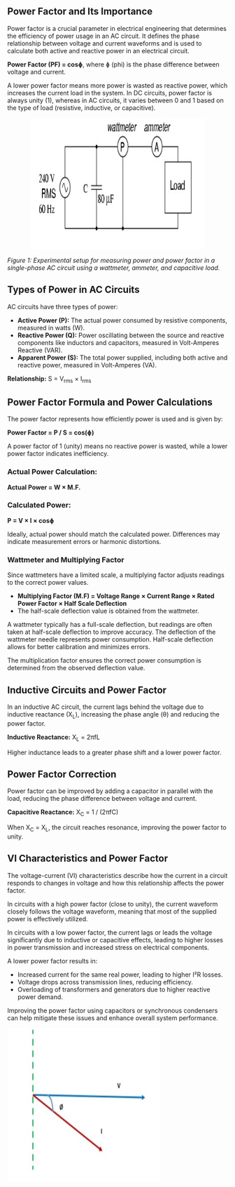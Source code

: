 <h2>Power Factor and Its Importance</h2>
<p>
    Power factor is a crucial parameter in electrical engineering that determines the efficiency of power usage in an AC circuit. It defines the phase relationship between voltage and current waveforms and is used to calculate both active and reactive power in an electrical circuit. 
</p>
<p>
    <strong>Power Factor (PF) = cosɸ</strong>, where ɸ (phi) is the phase  difference between voltage and current.
</p>
<p>
    A lower power factor means more power is wasted as reactive power, which increases the current load in the system. In DC circuits, power factor is always unity (1), whereas in AC circuits, it varies between 0 and 1 based on the type of load (resistive, inductive, or capacitive).
</p>


<center><img src="images/11_1.png" alt="Power Factor Representation" width="400" height="300">
</center>
<p><em>Figure 1: Experimental setup for measuring power and power factor in a single-phase AC circuit using a wattmeter, ammeter, and capacitive load.</em></p>
<h2>Types of Power in AC Circuits</h2>
<p>
    AC circuits have three types of power:
</p>
<ul>
    <li><strong>Active Power (P):</strong> The actual power consumed by resistive components, measured in watts (W).</li>
    <li><strong>Reactive Power (Q):</strong> Power oscillating between the source and reactive components like inductors and capacitors, measured in Volt-Amperes Reactive (VAR).</li>
    <li><strong>Apparent Power (S):</strong> The total power supplied, including both active and reactive power, measured in Volt-Amperes (VA).</li>
</ul>
<p>
    <strong>Relationship:</strong> S = V<sub>rms</sub> × I<sub>rms</sub>
</p>

<h2>Power Factor Formula and Power Calculations</h2>
<p> 
    The power factor represents how efficiently power is used and is given by:
</p>
<p>
    <strong>Power Factor = P / S = cos(ɸ)</strong>
</p>
<p>
    A power factor of 1 (unity) means no reactive power is wasted, while a lower power factor indicates inefficiency.

</p>

<h3>Actual Power Calculation:</h3>
<p>
    <strong>Actual Power = W × M.F.</strong>
</p>

<h3>Calculated Power:</h3>
<p>
    <strong>P = V × I × cosɸ</strong>
</p>
<p>
    Ideally, actual power should match the calculated power. Differences may indicate measurement errors or harmonic distortions.
</p>

<h3>Wattmeter and Multiplying Factor</h3>
<p>
    Since wattmeters have a limited scale, a multiplying factor adjusts readings to the correct power values.
</p>
<ul>
    <li><strong>Multiplying Factor (M.F) = Voltage Range × Current Range × Rated Power Factor × Half Scale Deflection</strong></li>
    <li>The half-scale deflection value is obtained from the wattmeter.</li>
</ul>
<p>
    A wattmeter typically has a full-scale deflection, but readings are often taken at half-scale deflection to improve accuracy. The deflection of the wattmeter needle represents power consumption. Half-scale deflection allows for better calibration and minimizes errors.
</p>
<p>
    The multiplication factor ensures the correct power consumption is determined from the observed deflection value.
</p>

<h2>Inductive Circuits and Power Factor</h2>
<p>
    In an inductive AC circuit, the current lags behind the voltage due to inductive reactance (X<sub>L</sub>), increasing the phase angle (θ) and reducing the power factor.
</p>
<p>
    <strong>Inductive Reactance:</strong> X<sub>L</sub> = 2πfL
</p>
<p>
    Higher inductance leads to a greater phase shift and a lower power factor.
</p>

<h2>Power Factor Correction</h2>
<p>
    Power factor can be improved by adding a capacitor in parallel with the load, reducing the phase difference between voltage and current.
</p>
<p>
    <strong>Capacitive Reactance:</strong> X<sub>C</sub> = 1 / (2πfC)
</p>
<p>
    When X<sub>C</sub> = X<sub>L</sub>, the circuit reaches resonance, improving the power factor to unity.
</p>

<h2>VI Characteristics and Power Factor</h2>
<p>
    The voltage-current (VI) characteristics describe how the current in a circuit responds to changes in voltage and how this relationship affects the power factor.
</p>
<p>
    In circuits with a high power factor (close to unity), the current waveform closely follows the voltage waveform, meaning that most of the supplied power is effectively utilized.
</p>
<p>
    In circuits with a low power factor, the current lags or leads the voltage significantly due to inductive or capacitive effects, leading to higher losses in power transmission and increased stress on electrical components.
</p>
<p>
    A lower power factor results in:
</p>
<ul>
    <li>Increased current for the same real power, leading to higher I²R losses.</li>
    <li>Voltage drops across transmission lines, reducing efficiency.</li>
    <li>Overloading of transformers and generators due to higher reactive power demand.</li>
</ul>
<p>
    Improving the power factor using capacitors or synchronous condensers can help mitigate these issues and enhance overall system performance.
</p>
<img src="images/Screenshot 2023-02-09 131502.png" alt="VI Characteristics of Power Factor" width="350" height="350">